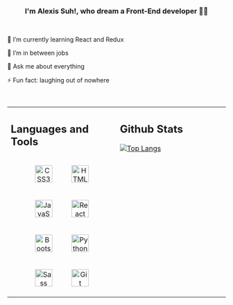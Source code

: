 



### <div align="center">I'm Alexis Suh!, who dream a Front-End developer 👨‍💻</div>  
 
<br/>  


🌱 I’m currently learning React and Redux  
  

🔭 I’m in between jobs  


💬 Ask me about everything


⚡ Fun fact: laughing out of nowhere
  

<br/>  



<table><tr><td valign="top" width="50%">
 
## Languages and Tools  
<div align="center">  

<img style="margin: 20px" src="https://profilinator.rishav.dev/skills-assets/css3-original-wordmark.svg" alt="CSS3" height="40" />  
<img style="margin: 20px" src="https://profilinator.rishav.dev/skills-assets/html5-original-wordmark.svg" alt="HTML5" height="40" />  
<img style="margin: 20px" src="https://profilinator.rishav.dev/skills-assets/javascript-original.svg" alt="JavaScript" height="40" /> 
 <img style="margin: 20px" src="https://profilinator.rishav.dev/skills-assets/react-original-wordmark.svg" alt="React" height="40" />
 <br/>
<img style="margin: 20px" src="https://profilinator.rishav.dev/skills-assets/bootstrap-plain.svg" alt="Bootstrap" height="40" />  
<img style="margin: 20px" src="https://profilinator.rishav.dev/skills-assets/python-original.svg" alt="Python" height="40" />  
<img style="margin: 20px" src="https://profilinator.rishav.dev/skills-assets/sass-original.svg" alt="Sass" height="40" />  
<img style="margin: 20px" src="https://profilinator.rishav.dev/skills-assets/git-scm-icon.svg" alt="Git" height="40" />  
</div>  

</td><td valign="top" width="50%">
 
## Github Stats 
 
[![Top Langs](https://github-readme-stats.vercel.app/api/top-langs/?username=alexis1226)](https://github.com/alexis1226/github-readme-stats)


</td></tr></table>  

<br/>  

  

<br/>  


<br />

